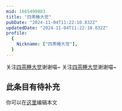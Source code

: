 ```yaml
---
mid: 1665499883
title: "四茶睡大觉"
pubDate: "2024-11-04T11:22:10.832Z"
updatedDate: "2024-11-04T11:22:10.832Z"
profile:
  {
    Nickname: ["四茶睡大觉"],
  }
---
```


关注[四茶睡大觉](https://space.bilibili.com/1665499883)谢谢喵~ 关注[四茶睡大觉](https://space.bilibili.com/1665499883)谢谢喵~

## 此条目有待补充
你可以在[这里](https://github.com/Yuhanawa/VTuber.ICU-Content/edit/master/v/四茶睡大觉/index.md)编辑本文
